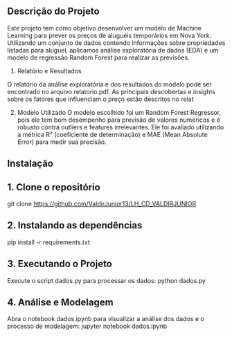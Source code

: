 ## Descrição do Projeto

Este projeto tem como objetivo desenvolver um modelo de Machine Learning para prever os preços de aluguéis temporários em Nova York. Utilizando um conjunto de dados contendo informações sobre propriedades listadas para aluguel, aplicamos análise exploratória de dados (EDA) e um modelo de regressão Random Forest para realizar as previsões.

1. Relatório e Resultados

O relatório da análise exploratória e dos resultados do modelo pode ser encontrado no arquivo relatorio.pdf. As principais descobertas e insights sobre os fatores que influenciam o preço estão descritos no relat

2. Modelo Utilizado
O modelo escolhido foi um Random Forest Regressor, pois ele tem bom desempenho para previsão de valores numéricos e é robusto contra outliers e features irrelevantes. Ele foi avaliado utilizando a métrica R² (coeficiente de determinação) e MAE (Mean Absolute Error) para medir sua precisão.

## Instalação

## 1. Clone o repositório
git clone https://github.com/ValdirJunior13/LH_CD_VALDIRJUNIOR 

## 2. Instalando as dependências
pip install -r requirements.txt

## 3. Executando o Projeto
Execute o script dados.py para processar os dados:
python dados.py

## 4. Análise e Modelagem
Abra o notebook dados.ipynb para visualizar a análise dos dados e o processo de modelagem:
jupyter notebook dados.ipynb
